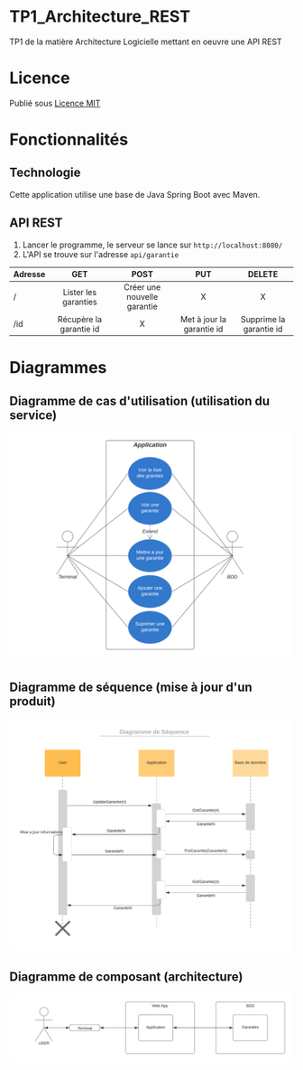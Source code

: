 # TP1_Architecture_REST
TP1 de la matière Architecture Logicielle mettant en oeuvre une API REST

# Licence
Publié sous [Licence MIT](LICENSE)

# Fonctionnalités

## Technologie
Cette application utilise une base de Java Spring Boot avec Maven.

## API REST

1. Lancer le programme, le serveur se lance sur `http://localhost:8080/`
2. L'API se trouve sur l'adresse `api/garantie`

| Adresse | GET                     | POST                        | PUT                       | DELETE                  |
| :------ | :---:                   | :----:                      | :---:                     | :------:                |
| /       | Lister les garanties    | Créer une nouvelle garantie | X                         | X                       |
| /id     | Récupère la garantie id | X                           | Met à jour la garantie id | Supprime la garantie id |

# Diagrammes

## Diagramme de cas d'utilisation (utilisation du service)
<div>
	<img src="docs/Diagramme_de_cas_dutilisation_TP1architectureLogicielle.png">
</div>

## Diagramme de séquence (mise à jour d'un produit)
<div>
	<img src="docs/Diagramme_de_sequence_MAJ_TP1archiLogicielle.png">
</div>

## Diagramme de composant (architecture)
<div>
	<img src="docs/Diagramme_de_composants_TP1architectureLogiciellee.png">
</div>
